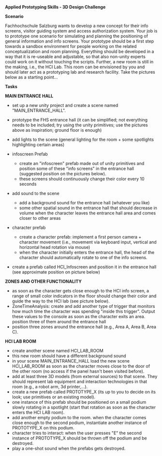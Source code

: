 **Applied Prototyping Skills - 3D Design Challenge**

**Scenario** 

Fachhochschule Salzburg wants to develop a new concept for their info screens, visitor guiding system and access authorization system. Your job is to prototype one scenario for simulating and planning the positioning of general information and info screens. Your prototype should be a  first step towards a sandbox environment for people working on the related conceptualization and room planning. Everything should be developed in a way that it is re-useable and adjustable, so that also non-unity experts could work on it without touching the scripts. Further, a new room is still in the making, i.e., the HCI Lab. This  room  can  be  envisioned  by  you  and  should  later  act  as  a  prototyping  lab  and research facility. Take the pictures below as a starting point...

**Tasks** 

**MAIN ENTRANCE HALL** 

- set up a new unity project and create a scene named "MAIN\_ENTRANCE\_HALL".
- prototype  the  FHS  entrance  hall  (it  can  be  simplified;  not  everything  needs  to  be included; try using the unity primitives; use the pictures above as inspiration; ground floor is enough)
- add lights to the scene (general lighting for the room + some spotlights highlighting certain areas)
- infoscreen Prefab
  - create an  "infoscreen" prefab  made out of unity primitives and position some of these "info screens" in the entrance hall (suggested position on the pictures below).
  - these screens should continuously change their color every 10 seconds

- add sound to the scene
  - add a background sound for the entrance hall (whatever you like)
  - some other spatial sound in the entrance hall that should decrease in volume when the character leaves the entrance hall area and comes closer to other areas
- character prefab
  - create a  character prefab: implement a  first person camera + character movement (i.e., movement via keyboard input, vertical and horizontal head rotation via mouse)
  - when the character initially enters the entrance hall, the head of the character should automatically rotate to one of the info screens.
- create  a  prefab  called  HCI\_Infoscreen  and  position  it  in  the  entrance  hall  (see approximate position on picture below)

**ZONES AND OTHER FUNCTIONALITY** 

- as soon as the character gets close enough to the HCI info screen, a range of small color indicators in the floor should change their color and guide the way to the HCI lab (see picture below).
- ZoneTimeAnalysis: create and add another type of trigger that monitors how much time the character was spending "inside this trigger". Output these values to the console as soon as the character exits an area. position three of them around the entrance hall
- position three zones around the entrance hall (e.g., Area A, Area B, Area C).

**HCI LAB ROOM** 

- create another scene named HCI\_LAB\_ROOM
- this new room should have a different background sound
- in your scene  MAIN\_ENTRANCE\_HALL load the new scene  HCI\_LAB\_ROOM as soon as the character moves close to the door of the other room (no access if the panel hasn't been visited before).
- add  at  least  three  3D  models  (from  external  sources)  to  that  scene.  They  should represent lab equipment and interaction technologies in that room (e.g., a robot arm, 3d printer,...).
- create a new prefab called  PROTOTYPE\_X (its up to you to decide on its look; use primitives or an existing model).
- one instance of this prefab should be positioned on a small podium slowly rotating in a spotlight (start that rotation as soon as the character enters the HCI LAB room).
- add another empty podium to the room. when the character comes close enough to the second podium, instantiate another instance of PROTOTYPE\_X on this podium.
- character  tries  to  interact:  when  the  user  presses  "E"  the  second  instance  of PROTOTYPE\_X  should be thrown off the podium and be destroyed.
- play a one-shot sound when the prefabs gets destroyed.

